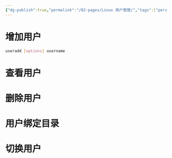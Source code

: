 ```yaml
---
{"dg-publish":true,"permalink":"/02-pages/Linux 用户管理/","tags":["personal/blog","os/linux"]}
---
```


# 增加用户
```bash
useradd [options] username
```
# 查看用户

# 删除用户

# 用户绑定目录

# 切换用户
